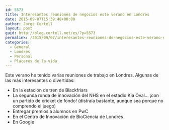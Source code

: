 ```yaml
---
id: 5573
title: Interesantes reuniones de negocios este verano en Londres
date: 2015-09-07T15:39:48+00:00
author: Jorge Cortell
layout: post
guid: http://blog.cortell.net/es/?p=5573
permalink: /2015/09/07/interesantes-reuniones-de-negocios-este-verano-en-londres/
categories:
  - General
  - Londres
  - Personal
  - Placeres de la vida
---
```

Este verano he tenido varias reuniones de trabajo en Londres. Algunas de las más interesantes o divertidas:

  * En la estación de tren de Blackfriars
  * La segunda ronda de innovación del NHS en el estadio Kia Oval… ¡con un partido de cricket de fondo! (distraía bastante, aunque sea porque no comprendo el juego)
  * Entregar premios a alumnos en PwC
  * En el Centro de Innovación de BioCiencia de Londres
  * En Google